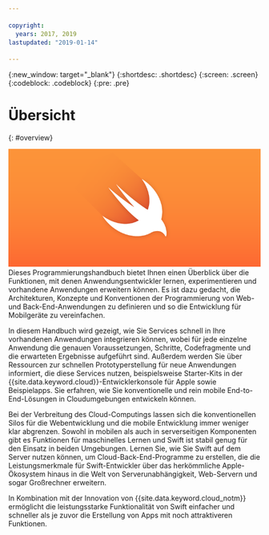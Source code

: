 ```yaml
---

copyright:
  years: 2017, 2019
lastupdated: "2019-01-14"

---
```

{:new_window: target="_blank"}
{:shortdesc: .shortdesc}
{:screen: .screen}
{:codeblock: .codeblock}
{:pre: .pre}

# Übersicht
{: #overview}

![IBM Cloud](images/Swift_graphic.png)
<br>
Dieses Programmierungshandbuch bietet Ihnen einen Überblick über die
Funktionen, mit denen Anwendungsentwickler lernen, experimentieren und
vorhandene Anwendungen erweitern können. Es ist dazu gedacht, die
Architekturen,
Konzepte und Konventionen der Programmierung von Web- und Back-End-Anwendungen
zu definieren und so die Entwicklung für Mobilgeräte zu vereinfachen.

In diesem Handbuch wird gezeigt, wie Sie Services schnell in Ihre
vorhandenen Anwendungen integrieren können, wobei für jede einzelne Anwendung die
genauen Voraussetzungen,
Schritte, Codefragmente und die erwarteten Ergebnisse aufgeführt sind. Außerdem
werden Sie über Ressourcen zur schnellen Prototyperstellung für neue
Anwendungen informiert, die diese Services nutzen, beispielsweise Starter-Kits
in der {{site.data.keyword.cloud}}-Entwicklerkonsole für Apple sowie
Beispielapps. Sie erfahren, wie Sie konventionelle und rein mobile
End-to-End-Lösungen in Cloudumgebungen entwickeln können.

Bei der Verbreitung des Cloud-Computings lassen sich die konventionellen
Silos für die Webentwicklung und die mobile Entwicklung immer weniger klar
abgrenzen. Sowohl in mobilen als auch in serverseitigen Komponenten gibt es
Funktionen für maschinelles Lernen und Swift ist stabil genug für den Einsatz in
beiden Umgebungen. Lernen Sie, wie Sie Swift auf dem Server nutzen können, um
Cloud-Back-End-Programme zu erstellen, die die Leistungsmerkmale für
Swift-Entwickler über das herkömmliche Apple-Ökosystem hinaus in die Welt
von Serverunabhängigkeit, Web-Servern und sogar Großrechner erweitern.

In Kombination mit der Innovation von
{{site.data.keyword.cloud_notm}} ermöglicht die leistungsstarke
Funktionalität von Swift einfacher und schneller als je zuvor die Erstellung
von Apps mit noch attraktiveren Funktionen.

